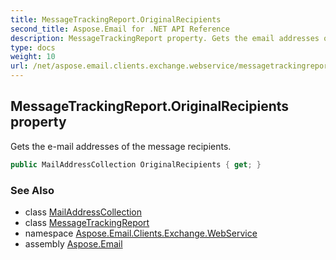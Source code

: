 ```yaml
---
title: MessageTrackingReport.OriginalRecipients
second_title: Aspose.Email for .NET API Reference
description: MessageTrackingReport property. Gets the email addresses of the message recipients
type: docs
weight: 10
url: /net/aspose.email.clients.exchange.webservice/messagetrackingreport/originalrecipients/
---
```

## MessageTrackingReport.OriginalRecipients property

Gets the e-mail addresses of the message recipients.

```csharp
public MailAddressCollection OriginalRecipients { get; }
```

### See Also

* class [MailAddressCollection](../../../aspose.email/mailaddresscollection/)
* class [MessageTrackingReport](../)
* namespace [Aspose.Email.Clients.Exchange.WebService](../../messagetrackingreport/)
* assembly [Aspose.Email](../../../)


